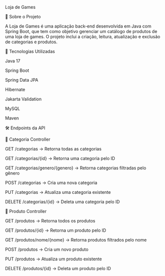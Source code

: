 Loja de Games

📌 Sobre o Projeto

A Loja de Games é uma aplicação back-end desenvolvida em Java com Spring Boot, que tem como objetivo gerenciar um catálogo de produtos de uma loja de games. O projeto inclui a criação, leitura, atualização e exclusão de categorias e produtos.

🚀 Tecnologias Utilizadas

Java 17

Spring Boot

Spring Data JPA

Hibernate

Jakarta Validation

MySQL

Maven


 
 🛠 Endpoints da API

📌 Categoria Controller

GET /categorias → Retorna todas as categorias

GET /categorias/{id} → Retorna uma categoria pelo ID

GET /categorias/genero/{genero} → Retorna categorias filtradas pelo gênero

POST /categorias → Cria uma nova categoria

PUT /categorias → Atualiza uma categoria existente

DELETE /categorias/{id} → Deleta uma categoria pelo ID

📌 Produto Controller

GET /produtos → Retorna todos os produtos

GET /produtos/{id} → Retorna um produto pelo ID

GET /produtos/nome/{nome} → Retorna produtos filtrados pelo nome

POST /produtos → Cria um novo produto

PUT /produtos → Atualiza um produto existente

DELETE /produtos/{id} → Deleta um produto pelo ID
